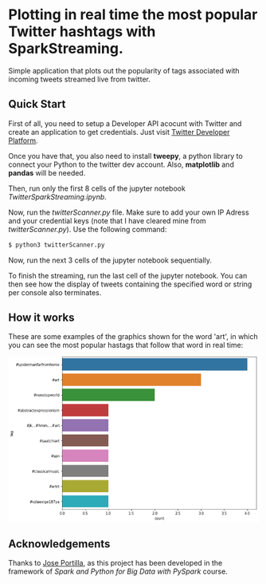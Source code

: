 # Plotting in real time the most popular Twitter hashtags with SparkStreaming.

Simple application that plots out the popularity of tags associated with incoming tweets streamed live from twitter.

## Quick Start

First of all, you need to setup a Developer API acocunt with Twitter and create an application to get credentials. Just visit [Twitter Developer Platform](https://apps.twitter.com/).

Once you have that, you also need to install **tweepy**, a python library to connect your Python to the twitter dev account. Also, **matplotlib** and **pandas** will be needed.

Then, run only the first 8 cells of the jupyter notebook *TwitterSparkStreaming.ipynb*.

Now, run the *twitterScanner.py* file. Make sure to add your own IP Adress and your credential keys (note that I have cleared mine from *twitterScanner.py*). Use the following command:

```bash
$ python3 twitterScanner.py
```
Now, run the next 3 cells of the jupyter notebook sequentially.

To finish the streaming, run the last cell of the jupyter notebook. You can then see how the display of tweets containing the specified word or string per console also terminates.

## How it works

These are some examples of the graphics shown for the word 'art', in which you can see the most popular hastags that follow that word in real time: <p align="center"> <img src="/img/img1.PNG"/>

## Acknowledgements

Thanks to [Jose Portilla](https://www.linkedin.com/in/jmportilla/), as this project has been developed in the framework of *Spark and Python for Big Data with PySpark* course.
